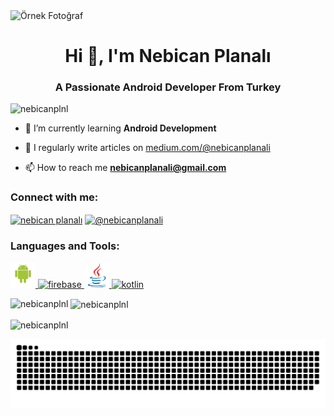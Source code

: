 <img src="https://wayspire.in/wp-content/uploads/2022/11/Android-App-Development-1.jpg" alt="Örnek Fotoğraf" width="2500" height="400" />

<h1 align="center">Hi 👋, I'm Nebican Planalı</h1>
<h3 align="center">A Passionate Android Developer From Turkey</h3>

<p align="left"> <img src="https://komarev.com/ghpvc/?username=nebicanplnl&label=Profile%20views&color=0e75b6&style=flat" alt="nebicanplnl" /> </p>

- 🌱 I’m currently learning **Android Development**

- 📝 I regularly write articles on [medium.com/@nebicanplanali](medium.com/@nebicanplanali)

- 📫 How to reach me **nebicanplanali@gmail.com**

<h3 align="left">Connect with me:</h3>
<p align="left">
<a href="https://linkedin.com/in/nebican planalı" target="blank"><img align="center" src="https://raw.githubusercontent.com/rahuldkjain/github-profile-readme-generator/master/src/images/icons/Social/linked-in-alt.svg" alt="nebican planalı" height="30" width="40" /></a>
<a href="https://medium.com/@nebicanplanali" target="blank"><img align="center" src="https://raw.githubusercontent.com/rahuldkjain/github-profile-readme-generator/master/src/images/icons/Social/medium.svg" alt="@nebicanplanali" height="30" width="40" /></a>
</p>

<h3 align="left">Languages and Tools:</h3>
<p align="left"> <a href="https://developer.android.com" target="_blank" rel="noreferrer"> <img src="https://raw.githubusercontent.com/devicons/devicon/master/icons/android/android-original-wordmark.svg" alt="android" width="40" height="40"/> </a> <a href="https://firebase.google.com/" target="_blank" rel="noreferrer"> <img src="https://www.vectorlogo.zone/logos/firebase/firebase-icon.svg" alt="firebase" width="40" height="40"/> </a> <a href="https://www.java.com" target="_blank" rel="noreferrer"> <img src="https://raw.githubusercontent.com/devicons/devicon/master/icons/java/java-original.svg" alt="java" width="40" height="40"/> </a> <a href="https://kotlinlang.org" target="_blank" rel="noreferrer"> <img src="https://www.vectorlogo.zone/logos/kotlinlang/kotlinlang-icon.svg" alt="kotlin" width="40" height="40"/> </a> </p>

<p><img align="left" src="https://github-readme-stats.vercel.app/api/top-langs?username=nebicanplnl&show_icons=true&locale=en&layout=compact" alt="nebicanplnl" /></p>

<p>&nbsp;<img align="center" src="https://github-readme-stats.vercel.app/api?username=nebicanplnl&show_icons=true&locale=en" alt="nebicanplnl" /></p>

<p><img align="center" src="https://github-readme-streak-stats.herokuapp.com/?user=nebicanplnl&" alt="nebicanplnl" /></p>


<picture>
  <source media="(prefers-color-scheme: dark)" srcset="https://raw.githubusercontent.com/Nebicanplnl/Nebicanplnl/output/github-contribution-grid-snake-dark.svg">
  <source media="(prefers-color-scheme: light)" srcset="https://raw.githubusercontent.com/Nebicanplnl/Nebicanplnl/output/github-contribution-grid-snake.svg">
  <img alt="github contribution grid snake animation" src="https://raw.githubusercontent.com/Nebicanplnl/Nebicanplnl/output/github-contribution-grid-snake.svg">
</picture>
